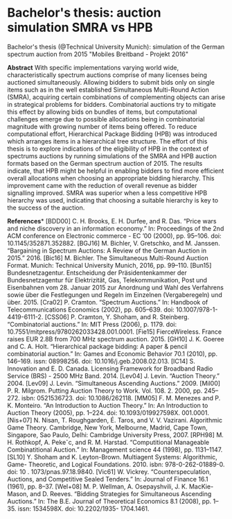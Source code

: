 # Bachelor's thesis: auction simulation SMRA vs HPB
Bachelor's thesis (@Technical University Munich): simulation of the German spectrum auction from 2015 "Mobiles Breitband - Projekt 2016"

**Abstract**
With specific implementations varying world wide, characteristically spectrum auctions comprise of many licenses being auctioned simultaneously. Allowing bidders to submit bids only on single items such as in the well established Simultaneous Multi-Round
Action (SMRA), acquiring certain combinations of complementing objects can arise in strategical problems for bidders. Combinatorial auctions try to mitigate this effect by allowing bids on bundles of items, but computational challenges emerge due to
possible allocations being in combinatorial magnitude with growing number of items being offered. To reduce computational effort, Hierarchical Package Bidding (HPB) was introduced which arranges items in a hierarchical tree structure. The effort of this thesis
is to explore indications of the eligibility of HPB in the context of spectrums auctions by running simulations of the SMRA and HPB auction formats based on the German spectrum auction of 2015. The results indicate, that HPB might be helpful in enabling bidders to find more efficient overall allocations when choosing an appropriate bidding hierarchy. This improvement came with the reduction of overall revenue as bidder signalling improved. SMRA was superior when a less competitive HPB hierarchy was used, indicating that choosing a suitable hierarchy is key to the success of the auction.

**References***
[BDD00]   C. H. Brooks, E. H. Durfee, and R. Das. “Price wars and niche discovery
          in an information economy.” In: Proceedings of the 2nd ACM conference on
          Electronic commerce - EC ’00 (2000), pp. 95–106. doi: 10.1145/352871.352882.
[BGJ16]   M. Bichler, V. Gretschko, and M. Janssen. “Bargaining in Spectrum Auctions:
          A Review of the German Auction in 2015.” 2016.
[Bic16]   M. Bichler. The Simultaneous Multi-Round Auction Format. Munich: Technical
          University Munich, 2016, pp. 99–110.
[Bun15]   Bundesnetzagentur. Entscheidung der Präsidentenkammer der Bundesnetzagentur
          für Elektrizität, Gas, Telekommunikation, Post und Eisenbahnen vom 28. Januar
          2015 zur Anordnung und Wahl des Verfahrens sowie über die Festlegungen und
          Regeln im Einzelnen (Vergaberegeln) und über. 2015.
[Cra02]   P. Cramton. “Spectrum Auctions.” In: Handbook of Telecommunications Economics
          (2002), pp. 605–639. doi: 10.1007/978-1-4419-6111-2.
[CSS06]   P. Cramton, Y. Shoham, and R. Steinberg. “Combinatorial auctions.” In: MIT
          Press (2006), p. 1179. doi: 10.7551/mitpress/9780262033428.001.0001.
[Fie15]   FierceWireless. France raises EUR 2.8B from 700 MHz spectrum auction. 2015.
[GH10]    J. K. Goeree and C. A. Holt. “Hierarchical package bidding: A paper &
          pencil combinatorial auction.” In: Games and Economic Behavior 70.1 (2010),
          pp. 146–169. issn: 08998256. doi: 10.1016/j.geb.2008.02.013.
[IC14]    S. Innovation and E. D. Canada. Licensing Framework for Broadband Radio
          Service (BRS) - 2500 MHz Band. 2014.
[Lev04]   J. Levin. “Auction Theory.” 2004.
[Lev09]   J. Levin. “Simultaneous Ascending Auctions.” 2009.
[Mil00]   P. R. Milgrom. Putting Auction Theory to Work. Vol. 108. 2. 2000, pp. 245–272.
          isbn: 0521536723. doi: 10.1086/262118.
[MM05] F. M. Menezes and P. K. Monteiro. “An Introduction to Auction Theory.” In:
          An Introduction to Auction Theory (2005), pp. 1–224. doi: 10.1093/019927598X.
          001.0001.
[Nis+07]    N. Nisan, T. Roughgarden, É. Taros, and V. V. Vazirani. Algorithmic Game
          Theory. Cambridge, New York, Melbourne, Madrid, Cape Town, Singapore,
          Sao Paulo, Delhi: Cambridge University Press, 2007.
[RPH98]   M. H. Rothkopf, A. Pekeˇc, and R. M. Harstad. “Computitional Manageable
          Combinatitional Auction.” In: Management science 44 (1998), pp. 1131–1147.
[SL10]    Y. Shoham and K. Leyton-Brown. Multiagent Systems: Algorithmic, Game-
          Theoretic, and Logical Foundations. 2010. isbn: 978-0-262-01889-0. doi: 10 .
          1073/pnas.97.18.9840.
[Vic61]   W. Vickrey. “Counterspeculation, Auctions, and Competitive Sealed Tenders.”
          In: Journal of Finance 16.1 (1961), pp. 8–37.
[Wel+08]    M. P. Wellman, A. Osepayshvili, J. K. MacKie-Mason, and D. Reeves. “Bidding
          Strategies for Simultaneous Ascending Auctions.” In: The B.E. Journal of
          Theoretical Economics 8.1 (2008), pp. 1–35. issn: 1534598X. doi: 10.2202/1935-
          1704.1461.
